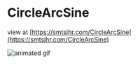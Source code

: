 # CircleArcSine
 
 view at [https://smtsjhr.com/CircleArcSine](https://smtsjhr.com/CircleArcSine)

![animated gif](https://github.com/smtsjhr/CircleArcSine/blob/master/CircleArcSine_300.gif)
